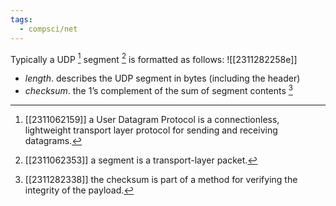 ```yaml
---
tags:
  - compsci/net
---
```

Typically a UDP [^1] segment [^2] is formatted as follows:
![[2311282258e]]
- *length*. describes the UDP segment in bytes (including the header)
- *checksum*. the 1’s complement of the sum of segment contents [^3]

[^1]: [[2311062159]] a User Datagram Protocol is a connectionless, lightweight transport layer protocol for sending and receiving datagrams.
[^2]: [[2311062353]] a segment is a transport-layer packet.
[^3]: [[2311282338]] the checksum is part of a method for verifying the integrity of the payload.